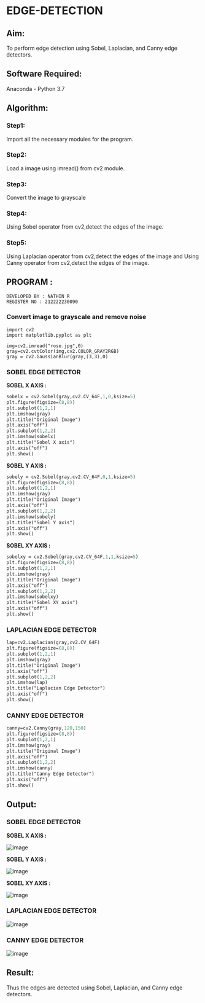 # EDGE-DETECTION
## Aim:
To perform edge detection using Sobel, Laplacian, and Canny edge detectors.

## Software Required:
Anaconda - Python 3.7

## Algorithm:
### Step1:
Import all the necessary modules for the program.

### Step2:
Load a image using imread() from cv2 module.

### Step3:
Convert the image to grayscale

### Step4:
Using Sobel operator from cv2,detect the edges of the image.

### Step5:

Using Laplacian operator from cv2,detect the edges of the image and Using Canny operator from cv2,detect the edges of the image.

## PROGRAM :
```
DEVELOPED BY : NATHIN R
REGISTER NO : 212222230090
```
### Convert image to grayscale and remove noise
```P
import cv2
import matplotlib.pyplot as plt

img=cv2.imread("rose.jpg",0)
gray=cv2.cvtColor(img,cv2.COLOR_GRAY2RGB)
gray = cv2.GaussianBlur(gray,(3,3),0)
```
### SOBEL EDGE DETECTOR
**SOBEL X AXIS :**
```p
sobelx = cv2.Sobel(gray,cv2.CV_64F,1,0,ksize=5)
plt.figure(figsize=(8,8))
plt.subplot(1,2,1)
plt.imshow(gray)
plt.title("Original Image")
plt.axis("off")
plt.subplot(1,2,2)
plt.imshow(sobelx)
plt.title("Sobel X axis")
plt.axis("off")
plt.show()
```
**SOBEL Y AXIS :**
```p
sobely = cv2.Sobel(gray,cv2.CV_64F,0,1,ksize=5)
plt.figure(figsize=(8,8))
plt.subplot(1,2,1)
plt.imshow(gray)
plt.title("Original Image")
plt.axis("off")
plt.subplot(1,2,2)
plt.imshow(sobely)
plt.title("Sobel Y axis")
plt.axis("off")
plt.show()
```
**SOBEL XY AXIS :**
```p
sobelxy = cv2.Sobel(gray,cv2.CV_64F,1,1,ksize=5)
plt.figure(figsize=(8,8))
plt.subplot(1,2,1)
plt.imshow(gray)
plt.title("Original Image")
plt.axis("off")
plt.subplot(1,2,2)
plt.imshow(sobelxy)
plt.title("Sobel XY axis")
plt.axis("off")
plt.show()
```
### LAPLACIAN EDGE DETECTOR
```p
lap=cv2.Laplacian(gray,cv2.CV_64F)
plt.figure(figsize=(8,8))
plt.subplot(1,2,1)
plt.imshow(gray)
plt.title("Original Image")
plt.axis("off")
plt.subplot(1,2,2)
plt.imshow(lap)
plt.title("Laplacian Edge Detector")
plt.axis("off")
plt.show()
```
### CANNY EDGE DETECTOR
```p
canny=cv2.Canny(gray,120,150)
plt.figure(figsize=(8,8))
plt.subplot(1,2,1)
plt.imshow(gray)
plt.title("Original Image")
plt.axis("off")
plt.subplot(1,2,2)
plt.imshow(canny)
plt.title("Canny Edge Detector")
plt.axis("off")
plt.show()
```

## Output:
### SOBEL EDGE DETECTOR


**SOBEL X AXIS :**


![image](https://github.com/LATHIKESHWARAN/EDGE-DETECTION/assets/119393556/c10b2dc9-beec-4db3-af9f-2a6c9fd8e623)


**SOBEL Y AXIS :**


![image](https://github.com/LATHIKESHWARAN/EDGE-DETECTION/assets/119393556/d9b1cabe-5ce3-41ff-9dbd-cc8dfd160b84)


**SOBEL XY AXIS :**


![image](https://github.com/LATHIKESHWARAN/EDGE-DETECTION/assets/119393556/f7c61588-5593-4a3c-97a4-ff6edcabe45a)


### LAPLACIAN EDGE DETECTOR
![image](https://github.com/LATHIKESHWARAN/EDGE-DETECTION/assets/119393556/304350f2-1f41-4534-bd74-8dc1efa12df1)



### CANNY EDGE DETECTOR
![image](https://github.com/LATHIKESHWARAN/EDGE-DETECTION/assets/119393556/5032bfd4-c613-4002-a3b0-27d89c1a3525)


## Result:
Thus the edges are detected using Sobel, Laplacian, and Canny edge detectors.
